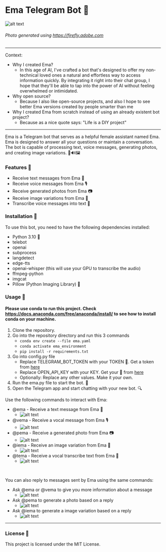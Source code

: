 # Ema Telegram Bot 🤖

![alt text](images/EMA_TEXT.png)

###### _Photo generated using https://firefly.adobe.com_

<hr>

Context: 
* Why I created Ema?
    * In this age of AI, I've crafted a bot that's designed to offer my non-technical loved ones a natural and effortless way to access information quickly. By integrating it right into their chat group, I hope that they'll be able to tap into the power of AI without feeling overwhelmed or intimidated.
* Why open source?
    * Because I also like open-source projects, and also I hope to see better Ema versions created by people smarter than me
* Why I created Ema from scratch instead of using an already existent bot project?
    * Because as a nice quote says: "Life is a DIY project"

<hr> 

Ema is a Telegram bot that serves as a helpful female assistant named Ema. Ema is designed to answer all your questions or maintain a conversation. The bot is capable of processing text, voice messages, generating photos, and creating image variations. 📱🔊🖼️

### Features 🌟

- Receive text messages from Ema 💬
- Receive voice messages from Ema 🎙️
- Receive generated photos from Ema 📷
- Receive image variations from Ema 🎨
- Transcribe voice messages into text 📝

### Installation 🔧

To use this bot, you need to have the following dependencies installed:

- Python 3.10 🐍
- telebot
- openai
- subprocess
- langdetect
- edge-tts
- openai-whisper (this will use your GPU to transcribe the audio)
- ffmpeg-python
- imgcat
- Pillow (Python Imaging Library) 📸

### Usage 🚀

#### Please use conda to run this project. Check https://docs.anaconda.com/free/anaconda/install/ to see how to install conda on your machine.

1. Clone the repository.
2. Go into the repository directory and run this 3 commands
   * ``conda env create --file ema.yaml``
   * ``conda activate ema_environment``
   * ``pip install -r requirements.txt``
3.  Go into config.py file
    * Replace TELEGRAM_BOT_TOKEN with your TOKEN 🔑. Get a token from [here](https://t.me/botfather)
    * Replace OPEN_API_KEY with your KEY. Get your 🔑 from [here](https://www.google.com/url?sa=t&rct=j&q=&esrc=s&source=web&cd=&cad=rja&uact=8&ved=2ahUKEwiO07Xop8D-AhVjSPEDHbC-BlYQFnoECAwQAQ&url=https%3A%2F%2Fplatform.openai.com%2Faccount%2Fapi-keys&usg=AOvVaw0Uus1Ol-tJ8dIGLAPRllHE)
    * Optionally: Replace any other values. Make it your own.
4. Run the ema.py file to start the bot. 🏃
5. Open the Telegram app and start chatting with your new bot. 🔍

Use the following commands to interact with Ema:

- @ema - Receive a text message from Ema 💬
  - ![alt text](images/usages/ema.png)
- @vema - Receive a vocal message from Ema 🎙️
  - ![alt text](images/usages/vema.png)
- @pema - Receive a generated photo from Ema 📷
  - ![alt text](images/usages/pema.png)
- @iema - Receive an image variation from Ema 🎨
  - ![alt text](images/usages/iema.png)
- @tema - Receive a vocal transcribe text from Ema 📝
  - ![alt text](images/usages/tema.png)

<br>

You can also reply to messages sent by Ema using the same commands:

- Ask @ema or @vema to give you more information about a message
  - ![alt text](images/reply-usages/ema.png)
- Ask @pema to generate a photo based on a reply
  - ![alt text](images/reply-usages/pema.png)
- Ask @iema to generate a image variation based on a reply
  - ![alt text](images/reply-usages/iema.png)

<hr>

### License 📄

This project is licensed under the MIT License.
